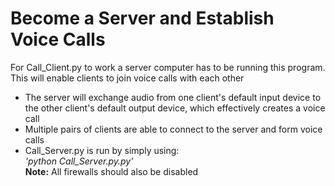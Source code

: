 # Become a Server and Establish Voice Calls
For Call_Client.py to work a server computer has to be running this program. This will enable clients to join voice calls with each other
- The server will exchange audio from one client's default input device to the other client's default output device, which effectively creates a voice call
- Multiple pairs of clients are able to connect to the server and form voice calls
- Call_Server.py is run by simply using: <br>
*'python Call_Server.py.py'* <br>
**Note:** All firewalls should also be disabled
